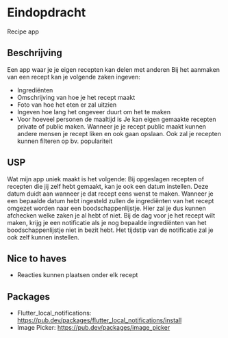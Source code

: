 # Eindopdracht

Recipe app

## Beschrijving

Een app waar je je eigen recepten kan delen met anderen
Bij het aanmaken van een recept kan je volgende zaken ingeven: 
- Ingrediënten 
- Omschrijving van hoe je het recept maakt 
- Foto van hoe het eten er zal uitzien 
- Ingeven hoe lang het ongeveer duurt om het te maken 
- Voor hoeveel personen de maaltijd is
Je kan eigen gemaakte recepten private of public maken. Wanneer je je recept public maakt kunnen andere mensen je recept liken en ook gaan opslaan.
Ook zal je recepten kunnen filteren op bv. populariteit

## USP

Wat mijn app uniek maakt is het volgende:
Bij opgeslagen recepten of recepten die jij zelf hebt gemaakt, kan je ook een datum instellen. Deze datum duidt aan wanneer je dat recept eens wenst te maken. Wanneer je een bepaalde datum hebt ingesteld zullen de ingrediënten van het recept omgezet worden naar een boodschappenlijstje. Hier zal je dus kunnen afchecken welke zaken je al hebt of niet. Bij de dag voor je het recept wilt maken, krijg je een notificatie als je nog bepaalde ingrediënten van het boodschappenlijstje niet in bezit hebt. Het tijdstip van de notificatie zal je ook zelf kunnen instellen.


## Nice to haves

- Reacties kunnen plaatsen onder elk recept

## Packages

- Flutter_local_notifications: https://pub.dev/packages/flutter_local_notifications/install
- Image Picker: https://pub.dev/packages/image_picker
